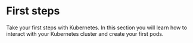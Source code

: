 # First steps

Take your first steps with Kubernetes.
In this section you will learn how to interact with your Kubernetes cluster and create your first pods.
